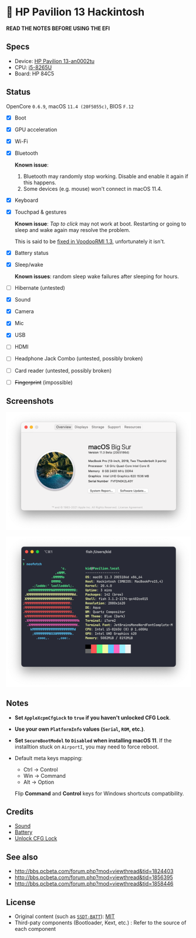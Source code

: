 # 🍎 HP Pavilion 13 Hackintosh

**READ THE NOTES BEFORE USING THE EFI**

## Specs

- Device: [HP Pavilion 13-an0002tu](https://support.hp.com/us-en/document/c06145752)
- CPU: [i5-8265U](https://ark.intel.com/content/www/us/en/ark/products/149088/intel-core-i5-8265u-processor-6m-cache-up-to-3-90-ghz.html)
- Board: HP 84C5

## Status

OpenCore `0.6.9`, macOS `11.4 (20F5055c)`, BIOS `F.12`

- [x] Boot
- [x] GPU acceleration
- [x] Wi-Fi
- [x] Bluetooth

  **Known issue**:

  1. Bluetooth may randomly stop working. Disable and enable it again if this happens.
  2. Some devices (e.g. mouse) won't connect in macOS 11.4.

- [x] Keyboard
- [x] Touchpad & gestures

  **Known issue**: *Tap to click* may not work at boot. Restarting or going to sleep and wake again may resolve the problem.

  This is said to be [fixed in VoodooRMI 1.3](https://github.com/VoodooSMBus/VoodooRMI/releases/tag/1.3), unfortunately it isn't.

- [x] Battery status
- [x] Sleep/wake

  **Known issues**: random sleep wake failures after sleeping for hours.

- [ ] Hibernate (untested)
- [x] Sound
- [x] Camera
- [x] Mic
- [x] USB
- [ ] HDMI
- [ ] Headphone Jack Combo (untested, possibly broken)
- [ ] Card reader (untested, possibly broken)
- [ ] ~~Fingerprint~~ (impossible)

## Screenshots

![Screenshot of about](Screenshots/about.png)

![Screenshot of neofetch](Screenshots/neofetch.png)

## Notes

- **Set `AppleXcpmCfgLock` to `true` if you haven't unlocked CFG Lock**.
- **Use your own `PlatformInfo` values (`Serial`, `ROM`, etc.)**.
- **Set `SecureBootModel` to `Disabled` when installing macOS 11**. If the installtion stuck on `AirportI`, you may need to force reboot.
- Default meta keys mapping:

  - Ctrl → Control
  - Win → Command
  - Alt → Option

  Flip **Command** and **Control** keys for Windows shortcuts compatibility.

## Credits

- [Sound](https://github.com/insanelydeepak/cloverHDA-for-Mac-OS-Sierra-10.12/issues/27#issuecomment-318953631)
- [Battery](https://github.com/the-eric-kwok/HP-Pavillion-bc015tx-Hackintosh/blob/682a675d778ad03faae3984913871c7b3648410b/SSDT/SSDT-BatteryFix-bc015tx.dsl)
- [Unlock CFG Lock](https://zhuanlan.zhihu.com/p/121655468)

## See also

- http://bbs.pcbeta.com/forum.php?mod=viewthread&tid=1824403
- http://bbs.pcbeta.com/forum.php?mod=viewthread&tid=1856395
- http://bbs.pcbeta.com/forum.php?mod=viewthread&tid=1858446

## License

- Original content (such as [`SSDT-BATT`](Source/SSDT-BATT.dsl)): [MIT](https://opensource.org/licenses/MIT)
- Third-paty components (Bootloader, Kext, etc.) : Refer to the source of each component
